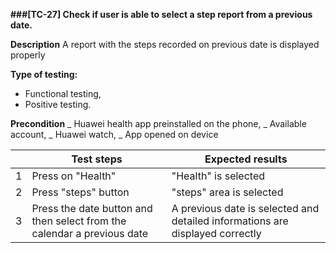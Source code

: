 **###[TC-27] Check if user is able to select a step report from a previous date.**

**Description**
A report with the steps recorded on previous date is displayed properly

**Type of testing:**

- Functional testing,
- Positive testing.

**Precondition**
_ Huawei health app preinstalled on the phone,
_ Available account,
_ Huawei watch,
_ App opened on device

|     | **Test steps**                                                          | **Expected results**                                                          |
| --- | ----------------------------------------------------------------------- | ----------------------------------------------------------------------------- |
| 1   | Press on "Health"                                                       | "Health" is selected                                                          |
| 2   | Press "steps" button                                                    | "steps" area is selected                                                      |
| 3   | Press the date button and then select from the calendar a previous date | A previous date is selected and detailed informations are displayed correctly |
